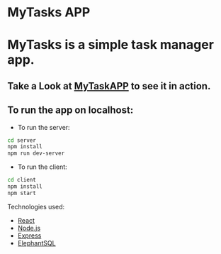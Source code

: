 # MyTasks APP

# MyTasks is a simple task manager app.

## Take a Look at [MyTaskAPP](https://mynodetaskapp.herokuapp.com/) to see it in action.
## To run the app on localhost:
- To run the server:
```bash
cd server
npm install
npm run dev-server
```
 - To run the client:
```bash
cd client
npm install
npm start 
```

Technologies used:

- [React](https://reactjs.org/)
- [Node.js](https://nodejs.org/)
- [Express](https://expressjs.com/)
- [ElephantSQL](https://www.elephantsql.com/)